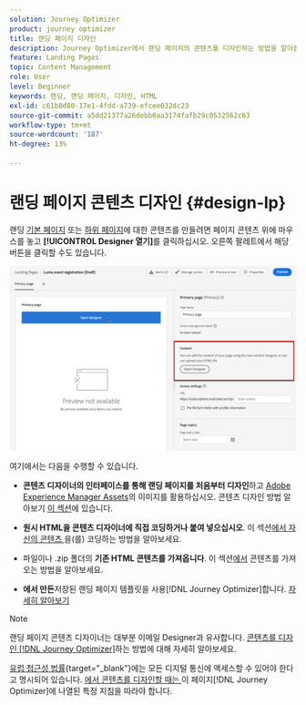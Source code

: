 ```yaml
---
solution: Journey Optimizer
product: journey optimizer
title: 랜딩 페이지 디자인
description: Journey Optimizer에서 랜딩 페이지의 콘텐츠를 디자인하는 방법을 알아봅니다
feature: Landing Pages
topic: Content Management
role: User
level: Beginner
keywords: 랜딩, 랜딩 페이지, 디자인, HTML
exl-id: c61b8d80-17e1-4fdd-a739-efcee032dc23
source-git-commit: a5dd21377a26debb0aa3174fafb29c0532562c63
workflow-type: tm+mt
source-wordcount: '187'
ht-degree: 13%

---
```


# 랜딩 페이지 콘텐츠 디자인 {#design-lp}

랜딩 [기본 페이지](create-lp.md#configure-primary-page) 또는 [하위 페이지](create-lp.md#configure-subpages)에 대한 콘텐츠를 만들려면 페이지 콘텐츠 위에 마우스를 놓고 **[!UICONTROL Designer 열기]**&#x200B;를 클릭하십시오. 오른쪽 팔레트에서 해당 버튼을 클릭할 수도 있습니다.

![](assets/lp_open-designer.png)

여기에서는 다음을 수행할 수 있습니다.

* **콘텐츠 디자이너의 인터페이스를 통해 랜딩 페이지를 처음부터 디자인**&#x200B;하고 [Adobe Experience Manager Assets](../integrations/assets.md)의 이미지를 활용하십시오. 콘텐츠 디자인 방법 알아보기 <!--or use built-in templates--> [이 섹션](../email/content-from-scratch.md)에 있습니다.

* **원시 HTML을 콘텐츠 디자이너에 직접 코딩하거나 붙여 넣으십시오**. 이 섹션[에서 자신의 콘텐츠 &#x200B;](../email/code-content.md)을(를) 코딩하는 방법을 알아보세요.

* 파일이나 .zip 폴더의 **기존 HTML 콘텐츠를 가져옵니다**. 이 섹션[에서 &#x200B;](../email/existing-content.md) 콘텐츠를 가져오는 방법을 알아보세요.

* **에서 만든**&#x200B;저장된 랜딩 페이지 템플릿을 사용[!DNL Journey Optimizer]합니다. [자세히 알아보기](lp-templates.md)

>[!NOTE]
>
>랜딩 페이지 콘텐츠 디자이너는 대부분 이메일 Designer과 유사합니다. [콘텐츠를 디자인 [!DNL Journey Optimizer]](../email/get-started-email-design.md)하는 방법에 대해 자세히 알아보세요.
>
>[유럽 접근성 법률](https://eur-lex.europa.eu/legal-content/EN/TXT/?uri=CELEX%3A32019L0882){target="_blank"}에는 모든 디지털 통신에 액세스할 수 있어야 한다고 명시되어 있습니다. [에서 콘텐츠를 디자인할 때는 &#x200B;](../email/accessible-content.md)이 페이지[!DNL Journey Optimizer]에 나열된 특정 지침을 따라야 합니다.
